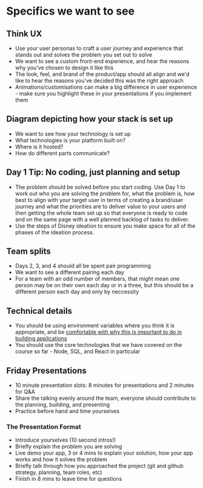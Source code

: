 # Specifics we want to see

## Think UX

- Use your user personas to craft a user journey and experience that stands out and solves the problem you set out to solve
- We want to see a custom front-end experience, and hear the reasons why you've chosen to design it like this
- The look, feel, and brand of the product/app should all align and we'd like to hear the reasons you've decided this was the right approach
- Animations/customisations can make a big difference in user experience - make sure you highlight these in your presentations if you implement them

## Diagram depicting how your stack is set up

- We want to see how your technology is set up
- What technologies is your platform built on?
- Where is it hosted?
- How do different parts communicate?

## Day 1 Tip: No coding, just planning and setup

- The problem should be solved before you start coding. Use Day 1 to work out who you are solving the problem for, what the problem is, how best to align with your target user in terms of creating a brand/user journey and what the priorities are to deliver value to your users and then getting the whole team set up so that everyone is ready to code and on the same page with a well planned backlog of tasks to deliver.
- Use the steps of Disney ideation to ensure you make space for all of the phases of the ideation process. 

## Team splits

- Days 2, 3, and 4 should all be spent pair programming
- We want to see a different pairing each day
- For a team with an odd number of members, that might mean one person may be on their own each day or in a three, but this should be a different person each day and only by neccessity

## Technical details

- You should be using environment variables where you think it is appropriate, and be [comfortable with why this is important to do in building applications](https://12factor.net/)
- You should use the core technologies that we have covered on the course so far - Node, SQL, and React in particular

## Friday Presentations

- 10 minute presentation slots: 8 minutes for presentations and 2 minutes for Q&A
- Share the talking evenly around the team, everyone should contribute to the planning, building, and presenting
- Practice before hand and time yourselves

### The Presentation Format

- Introduce yourselves (10 second intros!)
- Briefly explain the problem you are solving
- Live demo your app, 3 or 4 mins to explain your solution, how your app works and how it solves the problem
- Briefly talk through how you approached the project (git and github strategy, planning, team roles, etc)
- Finish in 8 mins to leave time for questions
